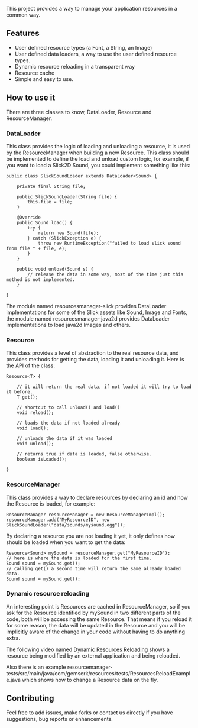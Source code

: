 This project provides a way to manage your application resources in a common way.

Features
------------

* User defined resource types (a Font, a String, an Image)
* User defined data loaders, a way to use the user defined resource types.
* Dynamic resource reloading in a transparent way
* Resource cache
* Simple and easy to use.

How to use it
------------

There are three classes to know, DataLoader<T>, Resource<T> and ResourceManager.

### DataLoader 

This class provides the logic of loading and unloading a resource, it is used by the ResourceManager when building a new Resource. This class should be implemented to define the load and unload custom logic, for example, if you want to load a Slick2D Sound, you could implement something like this:

	public class SlickSoundLoader extends DataLoader<Sound> {

		private final String file;

		public SlickSoundLoader(String file) {
			this.file = file;
		}

		@Override
		public Sound load() {
			try {
				return new Sound(file);
			} catch (SlickException e) {
				throw new RuntimeException("failed to load slick sound from file " + file, e);
			}
		}

		public void unload(Sound s) {
			// release the data in some way, most of the time just this method is not implemented.
		}
	
	}

The module named resourcesmanager-slick provides DataLoader implementations for some of the Slick assets like Sound, Image and Fonts, the module named resourcesmanager-java2d provides DataLoader implementations to load java2d Images and others.

### Resource

This class provides a level of abstraction to the real resource data, and provides methods for getting the data, loading it and unloading it. Here is the API of the class:

	Resource<T> {

		// it will return the real data, if not loaded it will try to load it before.
		T get();

		// shortcut to call unload() and load()
		void reload();

		// loads the data if not loaded already
		void load();

		// unloads the data if it was loaded
		void unload();

		// returns true if data is loaded, false otherwise.
		boolean isLoaded();

	}

### ResourceManager

This class provides a way to declare resources by declaring an id and how the Resource is loaded, for example:

	ResourceManager resourceManager = new ResourceManagerImpl();
	resourceManager.add("MyResourceID", new SlickSoundLoader("data/sounds/mysound.ogg"));

By declaring a resource you are not loading it yet, it only defines how should be loaded when you want to get the data:

	Resource<Sound> mySound = resourceManager.get("MyResourceID");
	// here is where the data is loaded for the first time.
	Sound sound = mySound.get();
	// calling get() a second time will return the same already loaded data.
	Sound sound = mySound.get();

### Dynamic resource reloading

An interesting point is Resources are cached in ResourceManager, so if you ask for the Resource identified by mySound in two different parts of the code, both will be accessing the same Resource. That means if you reload it for some reason, the data will be updated in the Resource and you will be implicitly aware of the change in your code without having to do anything extra.

The following video named [Dynamic Resources Reloading](http://www.youtube.com/watch?v=cik0SBRPpiA) shows a resource being modified by an external application and being reloaded.

Also there is an example resourcemanager-tests/src/main/java/com/gemserk/resources/tests/ResourcesReloadExample.java which shows how to change a Resource data on the fly.

Contributing
------------

Feel free to add issues, make forks or contact us directly if you have suggestions, bug reports or enhancements.

